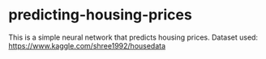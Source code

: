 # predicting-housing-prices
This is a simple neural network that predicts housing prices. Dataset used: https://www.kaggle.com/shree1992/housedata
